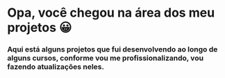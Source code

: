 

# Opa, você chegou na área dos meu projetos 	:grinning:

### Aqui está alguns projetos que fui desenvolvendo ao longo de alguns cursos, conforme vou me profissionalizando, vou fazendo atualizações neles.


  



